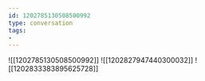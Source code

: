```yaml
---
id: 1202785130508500992
type: conversation
tags:
- 
---
```

![[1202785130508500992]]
![[1202827947440300032]]
![[1202833383895625728]]


